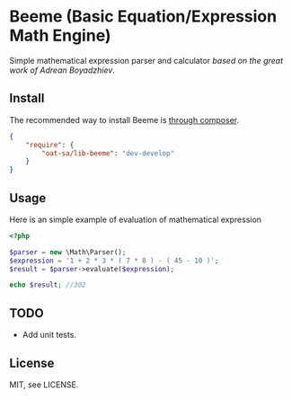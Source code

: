 # Beeme (Basic Equation/Expression Math Engine)

Simple mathematical expression parser and calculator *based on the great work of
Adrean Boyadzhiev*.

## Install
The recommended way to install Beeme is [through composer](http://getcomposer.org).

```JSON
{
    "require": {
        "oat-sa/lib-beeme": "dev-develop"
    }
}
```
## Usage

Here is an simple example of evaluation of mathematical expression
```php
<?php

$parser = new \Math\Parser();
$expression = '1 + 2 * 3 * ( 7 * 8 ) - ( 45 - 10 )';
$result = $parser->evaluate($expression);

echo $result; //302

```
## TODO
  - Add unit tests.

## License

MIT, see LICENSE.
